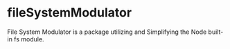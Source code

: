 # fileSystemModulator
File System Modulator is a package utilizing and Simplifying the Node built-in fs module.
